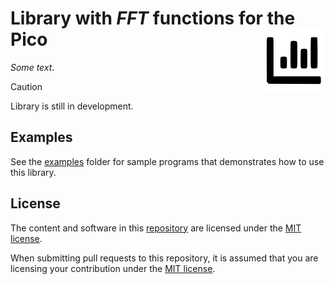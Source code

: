 # Library with *FFT* functions for the Pico <img align="right" width="100" height="100" src="images\logo.svg">

*Some text*.

> [!CAUTION]
> Library is still in development.

## Examples

See the [examples](https://github.com/Googool/pico_fft/tree/main/examples) folder for sample programs that demonstrates how to use this library.

## License

The content and software in this [repository](https://github.com/Googool/pico_fft) are licensed under the [MIT license](https://mit-license.org/).

When submitting pull requests to this repository, it is assumed that you are licensing your contribution under the [MIT license](https://mit-license.org/).
